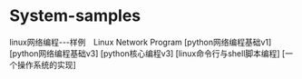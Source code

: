 # System-samples
linux网络编程---样例　Linux Network Program
[python网络编程基础v1]
[python网络编程基础v3]
[python核心编程v3]
[linux命令行与shell脚本编程]
[一个操作系统的实现]


